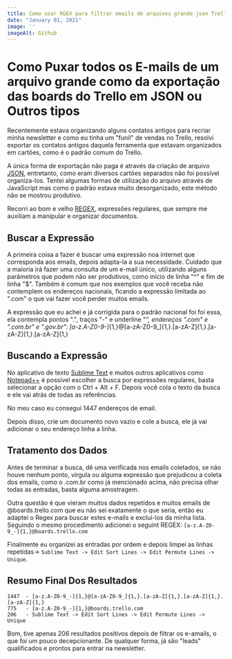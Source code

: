 ```yaml
---
title: Como usar RGEX para filtrar emails de arquivos grande json Trello e outros
date: "January 01, 2021"
image: ''
imageAlt: Github
---
```


# Como Puxar todos os E-mails de um arquivo grande como da exportação das boards do Trello em JSON ou Outros tipos

Recentemente estava organizando alguns contatos antigos para recriar minha newsletter e como eu tinha um "funil" de vendas no Trello, resolvi exportar os contatos antigos daquela ferramenta que estavam organizados em cartões, como é o padrão comum do Trello.

A única forma de exportação não paga é através da criação de arquivo [JSON](link), entretanto, como eram diversos cartões separados não foi possível organiza-los. Tentei algumas formas de utilização do arquivo através de JavaScript mas como o padrão estava muito desorganizado, este método não se mostrou produtivo.

Recorri ao bom e velho [REGEX](link), expressões regulares, que sempre me auxiliam a manipular e organizar documentos.

## Buscar a Expressão

A primeira coisa a fazer é buscar uma expressão noa internet que corresponda aos emails, depois adapta-la a sua necessidade. Cuidado que a maioria irá fazer uma consulta de um e-mail único, utilizando alguns parâmetros que podem não ser produtivos, como início de linha "^" e fim de linha "$". Também é comum que nos exemplos que você receba não contemplem os endereços nacionais, ficando a expressão limitada ao ".com" o que vai fazer você perder muitos emails.

A expressão que eu achei e já corrigida para o padrão nacional foi foi essa, ela contempla pontos ".", traços "-" e underline "_", endereços ".com" e ".com.br" e ".gov.br": [a-z.A-Z0-9_-]{1,}@[a-zA-Z0-9_]{1,}.[a-zA-Z]{1,}.[a-zA-Z]{1,}.[a-zA-Z]{1,}

## Buscando a Expressão

No aplicativo de texto [Sublime Text](link) e muitos outros aplicativos como [Notepad++](..) é possível escolher a busca por expressões regulares, basta selecionar a opção com o Ctrl + Alt + F. Depois você cola o texto da busca e ele vai atrás de todas as referências.

No meu caso eu consegui 1447 endereços de email.

Depois disso, crie um documento novo vazio e cole a busca, ele já vai adicionar o seu endereço linha a linha.

## Tratamento dos Dados

Antes de terminar a busca, dê uma verificada nos emails coletados, se não houve nenhum ponto, vírgula ou alguma expressão que prejudicou a coleta dos emails, como o .com.br como já mencionado acima, não precisa olhar todas as entradas, basta alguma amostragem.

Outra questão é que vieram muitos dados repetidos e muitos emails de @boards.trello.com que eu não sei exatamente o que seria, então eu adaptei o Regex para buscar estes e-mails e excluí-los da minha lista. Seguindo o mesmo procedimento adicionei o seguint REGEX: ```[a-z.A-Z0-9_-]{1,}@boards.trello.com```

Finalmente eu organizei as entradas por ordem e depois limpei as linhas repetidas-> ```Sublime Text -> Edit Sort Lines -> Edit Permute Lines -> Unique```.


## Resumo Final Dos Resultados

```regex
1447  - [a-z.A-Z0-9_-]{1,}@[a-zA-Z0-9_]{1,}.[a-zA-Z]{1,}.[a-zA-Z]{1,}.[a-zA-Z]{1,}
775   - [a-z.A-Z0-9_-]{1,}@boards.trello.com
206   - Sublime Text -> Edit Sort Lines -> Edit Permute Lines -> Unique
```

Bom, tive apenas 206 resultados positivos depois de filtrar os e-amails, o que foi um pouco decepcionante. De qualquer forma, já são "leads" qualificados e prontos para entrar na newsletter.
